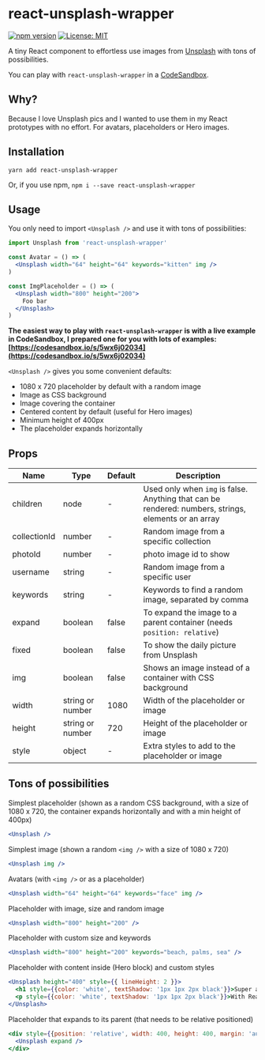 # react-unsplash-wrapper

[![npm version](https://img.shields.io/npm/v/react-unsplash-wrapper.svg)](https://www.npmjs.com/package/react-unsplash-wrapper)
[![License: MIT](https://img.shields.io/badge/License-MIT-green.svg)](https://opensource.org/licenses/MIT)

A tiny React component to effortless use images from [Unsplash](https://unsplash.com/) with tons of possibilities.

You can play with `react-unsplash-wrapper` in a [CodeSandbox](https://codesandbox.io/s/react-unsplash-wrapper-4l2kw).

## Why?
Because I love Unsplash pics and I wanted to use them in my React prototypes with no effort. For avatars, placeholders or Hero images.

## Installation

```
yarn add react-unsplash-wrapper
```
Or, if you use npm, `npm i --save react-unsplash-wrapper`

## Usage

You only need to import `<Unsplash />` and use it with tons of possibilities:
```jsx
import Unsplash from 'react-unsplash-wrapper'

const Avatar = () => (
  <Unsplash width="64" height="64" keywords="kitten" img />
)

const ImgPlaceholder = () => (
  <Unsplash width="800" height="200">
    Foo bar
  </Unsplash>
)
```

**The easiest way to play with `react-unsplash-wrapper` is with a live example in CodeSandbox, I prepared one for you with lots of examples: [https://codesandbox.io/s/5wx6j02034](https://codesandbox.io/s/5wx6j02034)**

`<Unsplash />` gives you some convenient defaults:

- 1080 x 720 placeholder by default with a random image
- Image as CSS background
- Image covering the container
- Centered content by default (useful for Hero images)
- Minimum height of 400px
- The placeholder expands horizontally

## Props

| Name | Type | Default | Description |
| --- | --- | --- | --- |
| children | node | - | Used only when `img` is false. Anything that can be rendered: numbers, strings, elements or an array |
| collectionId | number | - | Random image from a specific collection |
| photoId | number | - | photo image id to show |
| username | string | - | Random image from a specific user |
| keywords | string | - | Keywords to find a random image, separated by comma |
| expand | boolean | false | To expand the image to a parent container (needs `position: relative`) |
| fixed | boolean | false | To show the daily picture from Unsplash |
| img | boolean | false | Shows an image instead of a container with CSS background |
| width | string or number | 1080 | Width of the placeholder or image |
| height | string or number | 720 | Height of the placeholder or image |
| style | object | - | Extra styles to add to the placeholder or image |

## Tons of possibilities

Simplest placeholder (shown as a random CSS background, with a size of 1080 x 720, the container expands horizontally and with a min height of 400px)
```jsx
<Unsplash />
```

Simplest image (shown a random `<img />` with a size of 1080 x 720)
```jsx
<Unsplash img />
```

Avatars (with `<img />` or as a placeholder)
```jsx
<Unsplash width="64" height="64" keywords="face" img />
```

Placeholder with image, size and random image
```jsx
<Unsplash width="800" height="200" />
```

Placeholder with custom size and keywords
```jsx
<Unsplash width="800" height="200" keywords="beach, palms, sea" />
```

Placeholder with content inside (Hero block) and custom styles
```jsx
<Unsplash height="400" style={{ lineHeight: 2 }}>
  <h1 style={{color: 'white', textShadow: '1px 1px 2px black'}}>Super awesome title</h1>
  <p style={{color: 'white', textShadow: '1px 1px 2px black'}}>With React Unsplash Wrapper is really easy to create a Hero image.</p>
</Unsplash>
```

Placeholder that expands to its parent (that needs to be relative positioned)
```jsx
<div style={{position: 'relative', width: 400, height: 400, margin: 'auto'}}>
  <Unsplash expand />
</div>
```
